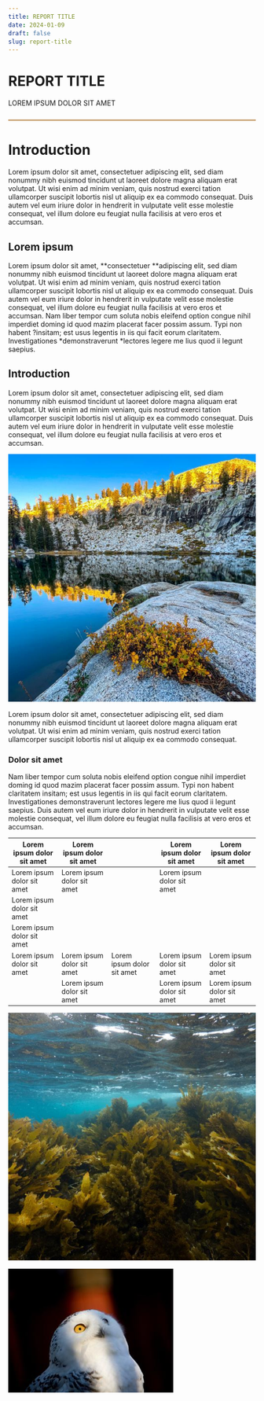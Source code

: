 ```yaml
---
title: REPORT TITLE
date: 2024-01-09
draft: false
slug: report-title
---
```


# REPORT TITLE

LOREM IPSUM DOLOR SIT AMET

![a close up of a tan background with a plain texture .](/images/BQo-close-tan-background-plain-texture-.png "horizontal line")

# 

# Introduction

Lorem ipsum dolor sit amet, consectetuer adipiscing elit, sed diam nonummy nibh euismod tincidunt ut laoreet dolore magna aliquam erat volutpat. Ut wisi enim ad minim veniam, quis nostrud exerci tation ullamcorper suscipit lobortis nisl ut aliquip ex ea commodo consequat. Duis autem vel eum iriure dolor in hendrerit in vulputate velit esse molestie consequat, vel illum dolore eu feugiat nulla facilisis at vero eros et accumsan.

## Lorem ipsum

Lorem ipsum dolor sit amet, **consectetuer **adipiscing elit, sed diam nonummy nibh euismod tincidunt ut laoreet dolore magna aliquam erat volutpat. Ut wisi enim ad minim veniam, quis nostrud exerci tation <span style="text - decoration: underline;">ullamcorper </span>suscipit lobortis nisl ut aliquip ex ea commodo consequat. Duis autem vel eum iriure dolor in hendrerit in vulputate velit esse molestie consequat, vel illum dolore eu feugiat nulla facilisis at vero eros et accumsan. Nam liber tempor cum soluta nobis eleifend option congue nihil imperdiet doming id quod mazim placerat facer possim assum. Typi non habent ?insitam; est usus legentis in iis qui facit eorum claritatem. Investigationes *demonstraverunt *lectores legere me lius quod ii legunt saepius.

## Introduction

Lorem ipsum dolor sit amet, consectetuer adipiscing elit, sed diam nonummy nibh euismod tincidunt ut laoreet dolore magna aliquam erat volutpat. Ut wisi enim ad minim veniam, quis nostrud exerci tation ullamcorper suscipit lobortis nisl ut aliquip ex ea commodo consequat. Duis autem vel eum iriure dolor in hendrerit in vulputate velit esse molestie consequat, vel illum dolore eu feugiat nulla facilisis at vero eros et accumsan.

![This is the ultimate test to compare iPhone camera with my DSLR. It's amazing how well this came out, but still some limitations balancing the shadows of the bush on the rocks with the highlights on the mountain. I even tried to adjust this one a bit afterward, but the contrast range just wasn't there, even considering that I was shooting in RAW mode.](/images/wLZ-ultimate-test-compare-iphone-camera-dslr-its-amazing-well-came-out-still-limitations-balancing-shadows-bush-rocks-highlights-mountain-i-even-tried-adjust-one-bit-afterward-contrast-range-wasnt-there-even-considering-i-shooting-raw-mode.jpeg)

Lorem ipsum dolor sit amet, consectetuer adipiscing elit, sed diam nonummy nibh euismod tincidunt ut laoreet dolore magna aliquam erat volutpat. Ut wisi enim ad minim veniam, quis nostrud exerci tation ullamcorper suscipit lobortis nisl ut aliquip ex ea commodo consequat.

### Dolor sit amet

Nam liber tempor cum soluta nobis eleifend option congue nihil imperdiet doming id quod mazim placerat facer possim assum. Typi non habent claritatem insitam; est usus legentis in iis qui facit eorum claritatem. Investigationes demonstraverunt lectores legere me lius quod ii legunt saepius. Duis autem vel eum iriure dolor in hendrerit in vulputate velit esse molestie consequat, vel illum dolore eu feugiat nulla facilisis at vero eros et accumsan.

| Lorem ipsum dolor sit amet | Lorem ipsum dolor sit amet |  | Lorem ipsum dolor sit amet | Lorem ipsum dolor sit amet |
| --- |  --- |  --- |  --- |  --- | 
| Lorem ipsum dolor sit amet | Lorem ipsum dolor sit amet |  | Lorem ipsum dolor sit amet
Lorem ipsum dolor sit amet |  |
| Lorem ipsum dolor sit amet
Lorem ipsum dolor sit amet | Lorem ipsum dolor sit amet | Lorem ipsum dolor sit amet | Lorem ipsum dolor sit amet | Lorem ipsum dolor sit amet |
|  | Lorem ipsum dolor sit amet |  | Lorem ipsum dolor sit amet | Lorem ipsum dolor sit amet |

![a coral reef with seaweed growing in the water](/images/ba5-coral-reef-seaweed-growing-water.jpeg)

![a snowy owl with yellow eyes is looking up at the camera .](/images/7WX-snowy-owl-yellow-eyes-looking-camera-.png)
